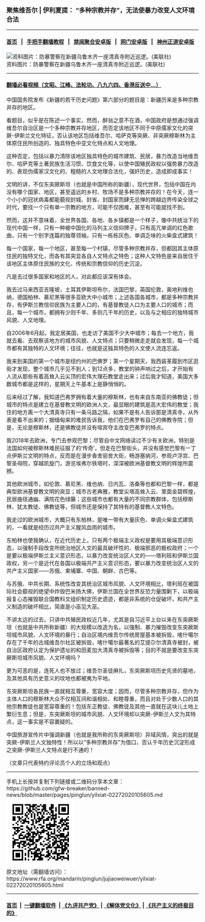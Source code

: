### 聚焦维吾尔 | 伊利夏提：  “多种宗教并存”，无法使暴力改变人文环境合法
------------------------

#### [首页](https://github.com/gfw-breaker/banned-news/blob/master/README.md) &nbsp;&nbsp;|&nbsp;&nbsp; [手把手翻墙教程](https://github.com/gfw-breaker/guides/wiki) &nbsp;&nbsp;|&nbsp;&nbsp; [禁闻聚合安卓版](https://github.com/gfw-breaker/bn-android) &nbsp;&nbsp;|&nbsp;&nbsp; [网门安卓版](https://github.com/oGate2/oGate) &nbsp;&nbsp;|&nbsp;&nbsp; [神州正道安卓版](https://github.com/SzzdOgate/update) 



<div id="headerimg">
 <img alt="资料图片：防暴警察在新疆乌鲁木齐一座清真寺附近巡逻。(美联社)" src="https://www.rfa.org/mandarin/yataibaodao/shaoshuminzu/ql1-09172019070308.html/AP_09071006738.jpg/@@images/92822e3e-8bfd-43e8-82e7-cddc4e9fb553.jpeg" title="资料图片：防暴警察在新疆乌鲁木齐一座清真寺附近巡逻。(美联社)"/>
 <div id="headerimgcontents">
  <div id="headerimgcaption">
   <span>
    资料图片：防暴警察在新疆乌鲁木齐一座清真寺附近巡逻。(美联社)
   </span>
   <!-- zoomattribute -->
  </div>
  <!-- headerimgcaption -->
 </div>
 <!-- headerimagecontents -->
</div>

<hr/>


#### [翻墙必看视频（文昭、江峰、法轮功、八九六四、香港反送中...）](https://github.com/gfw-breaker/banned-news/blob/master/pages/link3.md)

<div id="storytext">
 <div>
  <div class="slot_header">
  </div>
 </div>
 <p>
  中国国务院发布《新疆的若干历史问题》第六部分的题目是：新疆历来是多种宗教并存的地区。
 </p>
 <p>
  看题目，似乎是在陈述一个事实，然而，醉翁之意不在酒，中国政府是想通过强调维吾尔自治区是一个多种宗教并存地区，而否定该地区不同于中原儒家文化的突厥-伊斯兰文化特征，否认该地区包括维吾尔、哈萨克等突厥、非突厥穆斯林为主体原住民所创造的、独具特色中亚文化特点和人文地理。
 </p>
 <p>
  这种否定，包括以暴力清除该地区独具特色的城市建筑、民居，暴力改造当地维吾尔、哈萨克等土著民族生活习惯、饮食文化等，以使中国殖民政权以强势暴力改造的、表现伪儒家汉文化的、粗糙的人文地理合法化，强奸历史，造成即成事实！
 </p>
 <p>
  文明的讲，不仅东突厥斯坦（也就是中国所称的新疆），现代世界，包括中国在内没有哪个国家、地区，甚至遥远的乡村、牧场不是多种宗教并存的！在今天，连一个小小的冠状病毒都能藐视封城、封省、封国家而肆无忌惮的跨越边界传染全球之时代，要找一个只有单一宗教的地方，可能不仅困难，甚至有可能就找不到。
 </p>
 <p>
  然而，这并不意味着，全世界各国、各地、各乡镇都是一个样子，像中共统治下的现代中国一样，只有一种被中国化的马列主义信仰牌子，只有高亢单调的红色歌曲，只有一个别字连篇的独尊领袖，只有一栋栋灰色、单调乏味的火柴盒式建筑！
 </p>
 <p>
  每一个国家，每一个地区，甚至每一个村镇，尽管多种宗教并存，但都因其主体原住民的独特文化，而各有其突显各自人文特点之特色；这种人文特色是来自居住于该地区主体原住民族的文化、传统和宗教信仰的历史沉淀。
 </p>
 <p>
  凡是去过很多国家和地区的人，对此都应该深有体会。
 </p>
 <p>
  我去过马来西亚吉隆坡，土耳其伊斯坦布尔，法国巴黎，英国伦敦，奥地利维也纳，德国柏林、慕尼黑等很多亚欧大中小城市；上述各国各城市，都是多种宗教并存，有伊斯兰教信仰民族为主要人口的，有基督教徒人口为主要人口的城市；而且，每一个城市，都拥有少则千年、多则几千年的历史，以及与之相应的独特城市风貌、人文地理。
 </p>
 <p>
  自2006年6月起，我定居美国，也走访了美国不少大中城市；每去一个地方，我就去看、去观察该地方的城市风貌、人文特点；只要稍微走走就会发现，每一个城市都有其独特的人文环境；往往，也就是这独具特色的人文使人流连忘返。
 </p>
 <p>
  我来到美国的第一个城市是纽约州的巴佛罗；第一个星期天，我西装革履到市区逛街才发现，整个城市几乎见不到人；到12点多，教堂的钟声响过之后，才开始有人流从那些有着高耸入云尖顶的宏伟大理石教堂走出来；过后我才知道，美国大多数城市都是这样的，星期天上午基本上是静悄悄的。
 </p>
 <p>
  后来经过了解，我知道巴弗罗拥有着大量的穆斯林，也有来自东南亚的佛教徒；但城市的特点是建立在基督教文明的欧洲人文，最显眼的建筑是高大宏伟的教堂；我住的地方离一个大清真寺只有一条马路之隔，如果不是有人告诉那是清真寺，从外表是看不出来的；据缅甸来的难民告诉我，他们在巴弗罗有自己的佛教寺院；但是，无论是穆斯林，还是佛教徒并没有喧宾夺主改变巴弗罗的特点。
 </p>
 <p>
  我2018年去欧洲，专门去参观巴黎；尽管自中文网络读过不少有关欧洲，特别是法国如何被穆斯林难民征服了的‘传奇’，但走在巴黎街头，并没有感觉巴黎有一丁点伊斯兰文明的特点，反而是在漫步香舍丽舍大街，畅游塞纳河，参观卢浮宫、巴黎圣母院，穿越凯旋门，游览埃弗尔铁塔时，深深被欧洲基督教文明的辉煌所震撼。
 </p>
 <p>
  其他欧洲城市，如伦敦、慕尼黑、维也纳、日内瓦、洛桑等也都和巴黎一样，都是典型欧洲基督教文明的突显；城市古老典雅，教堂尖塔高耸入云、里面金碧辉煌，民居曲径通幽、满院花色绿藤；这些城市也都有大量的不同宗教群体，包括穆斯林、犹太教徒、佛教徒等，但城市还是保持了其特有的基督教人文特色。
 </p>
 <p>
  我走过的欧洲城市，大概只有东柏林，是唯一带有大量灰色、单调火柴盒式建筑的，一看就是经历过共产主义腥风血雨的城市。
 </p>
 <p>
  东柏林也使我确认，在近代历史上，只有两个极端主义政权是要用其极端意识形态，以强制手段改变所统治地区人文的最具破坏性的、极端邪恶的极权政府；一个是要以极端伊斯兰主义意识形态，以暴力改变统治区人文的——塔利班和伊斯兰国政权，另一个是近代在各国以极端共产主义意识形态，要以暴力改变统治区人文的共产主义国家——苏俄、柬埔寨、中国、朝鲜、古巴等。
 </p>
 <p>
  与苏俄、中共长期、系统性改变其统治区城市风貌、人文环境相比，塔利班在被国际社会藐视的绝望中炸毁巴米扬大佛，伊斯兰国在全世界反恐力量围剿下，以极端报复心态摧毁联合国教科文组织制定历史遗迹，都是非系统的仓促破坏，和共产主义制造的破坏相比，简直是小巫见大巫。
 </p>
 <p>
  不讲太远的过去，只讲中共殖民政权近几年，尤其是自习近平上台以来在东突厥斯坦（也就是中共所称新疆）的大规模以改造为名，以强制、暴力摧毁改变东突厥斯坦城市风貌、人文环境的暴行；自治区境内维吾尔传统房屋基本被拆毁，喀什噶尔存在了千年的古城维吾尔社区被拆毁，喀什噶尔最著名的艾提尕尔清真寺被封，被自治区政府认定为保护遗址的和田麦加大清真寺被拆毁等；目的不就是要改变东突厥斯坦城市风貌、人文环境吗？
 </p>
 <p>
  更为可恶的是，连死人也不放过；维吾尔圣徒麻扎，东突厥斯坦历史先贤的墓地，及其他具有历史意义的坟地也都被夷为平地。
 </p>
 <p>
  东突厥斯坦各民族一直就相互尊重，宽容大度；因而，尽管多种宗教并存，但作为主体人口的穆斯林大众不仅相互间和谐相处、和睦尊重，而且对处于少数人口的其他宗教教徒也是宽容尊重的！包括东正教徒、佛教徒及其他一直就在这块儿土地上繁衍生息；但是，东突厥斯坦的城市风貌、人文环境却以突厥-伊斯兰人文为其特点，这一事实是不容置疑的。
 </p>
 <p>
  中国旅游宣传片中强调新疆（也就是我所称的东突厥斯坦）异域风情，突出的就是突厥-伊斯兰人文独特性！所以以“多种宗教并存”为借口，否认千年历史沉淀形成之突厥-伊斯兰人文特点是行不通的！
 </p>
 <p>
 </p>
 <p>
  （文章只代表特约评论员个人的立场和观点）
 </p>
</div>

<hr/>
手机上长按并复制下列链接或二维码分享本文章：<br/>
https://github.com/gfw-breaker/banned-news/blob/master/pages/pinglun/yilxiat-02272020105605.md <br/>
<a href='https://github.com/gfw-breaker/banned-news/blob/master/pages/pinglun/yilxiat-02272020105605.md'><img src='https://github.com/gfw-breaker/banned-news/blob/master/pages/pinglun/yilxiat-02272020105605.md.png'/></a> <br/>
原文地址（需翻墙访问）：https://www.rfa.org/mandarin/pinglun/jujiaoweiwuer/yilxiat-02272020105605.html


------------------------
#### [首页](https://github.com/gfw-breaker/banned-news/blob/master/README.md) &nbsp;|&nbsp; [一键翻墙软件](https://github.com/gfw-breaker/nogfw/blob/master/README.md) &nbsp;| [《九评共产党》](https://github.com/gfw-breaker/9ping.md/blob/master/README.md#九评之一评共产党是什么) | [《解体党文化》](https://github.com/gfw-breaker/jtdwh.md/blob/master/README.md) | [《共产主义的终极目的》](https://github.com/gfw-breaker/gczydzjmd.md/blob/master/README.md)


<img src='http://gfw-breaker.win/banned-news/pages/pinglun/yilxiat-02272020105605.md' width='0px' height='0px'/>